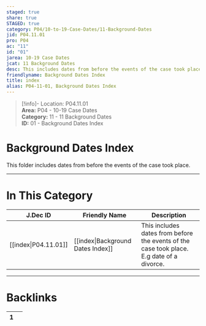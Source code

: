 ```yaml
---  
staged: true  
share: true  
STAGED: true  
category: P04/10-to-19-Case-Dates/11-Background-Dates  
jid: P04.11.01  
pro: P04  
ac: "11"  
id: "01"  
jarea: 10-19 Case Dates  
jcat: 11 Background Dates  
desc: This includes dates from before the events of the case took place. E.g date of a divorce.  
friendlyname: Background Dates Index  
title: index  
alias: P04-11-01, Background Dates Index  
---  
```

  
>[!info]- Location: P04.11.01  
>**Area:** P04 - 10-19 Case Dates  
>**Category:** 11 - 11 Background Dates  
>**ID:** 01 - Background Dates Index  
  
# Background Dates Index  
  
This folder includes dates from before the events of the case took place.  
   
  
  
---  
# In This Category  
  
| J.Dec ID                                                                                       | Friendly Name                                                                                               | Description                                                                               |  
| ---------------------------------------------------------------------------------------------- | ----------------------------------------------------------------------------------------------------------- | ----------------------------------------------------------------------------------------- |  
| [[index\|P04.11.01]] | [[index\|Background Dates Index]] | This includes dates from before the events of the case took place. E.g date of a divorce. |  
  
  
---  
# Backlinks  
<div><table class="dataview table-view-table"><thead class="table-view-thead"><tr class="table-view-tr-header"><th class="table-view-th"><span></span><span class="dataview small-text">1</span></th><th class="table-view-th"><span></span></th></tr></thead><tbody class="table-view-tbody"></tbody></table></div>